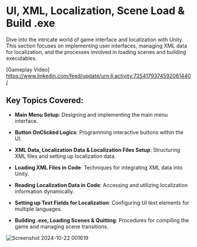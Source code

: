 # UI, XML, Localization, Scene Load & Build .exe

Dive into the intricate world of game interface and localization with Unity. This section focuses on implementing user interfaces, managing XML data for localization, and the processes involved in loading scenes and building executables.

[Gameplay Video] https://www.linkedin.com/feed/update/urn:li:activity:7254179374592061440/

## Key Topics Covered:

- **Main Menu Setup**: Designing and implementing the main menu interface.

- **Button OnClicked Logics**: Programming interactive buttons within the UI.

- **XML Data, Localization Data & Localization Files Setup**: Structuring XML files and setting up localization data.

- **Loading XML Files in Code**: Techniques for integrating XML data into Unity.

- **Reading Localization Data in Code**: Accessing and utilizing localization information dynamically.

- **Setting up Text Fields for Localization**: Configuring UI text elements for multiple languages.

- **Building .exe, Loading Scenes & Quitting**: Procedures for compiling the game and managing scene transitions.


![Screenshot 2024-10-22 001619](https://github.com/user-attachments/assets/9d0a284f-bfcb-4460-adaa-9c7172ee76ff)
